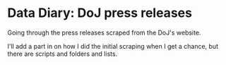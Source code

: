 # Data Diary: DoJ press releases

Going through the press releases scraped from the DoJ's website. 

I'll add a part in on how I did the initial scraping when I get a chance, but there are scripts and folders and lists.

